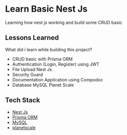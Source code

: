 # Learn Basic Nest Js

Learning how nest js working and build some CRUD basic

## Lessons Learned

What did i learn while building this project?

- CRUD basic with Prisma ORM
- Authentication (Login, Register) using JWT
- File Upload Nest Js
- Security Guard
- Documentation Application using Compodoc
- Database MySQL Planet Scale

## Tech Stack

- [Nest Js](https://nestjs.com/)
- [Prisma ORM](https://www.prisma.io/)
- [MySQL](https://www.mysql.com/)
- [planetscale](https://planetscale.com/)
